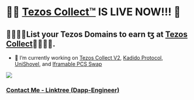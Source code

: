 # 🙋‍♀️ [Tezos Collect™](https://tezoscollect.io)  IS LIVE NOW!!! 💎
## 💸💸💸💸List your Tezos Domains to earn ꜩ at [Tezos Collect](https://tezoscollect.io)💸💸💸💸.

- 🔭 I’m currently working on [Tezos Collect V2](https://tezoscollect.io), [Kadido Protocol](https://kadido.com), [UniShovel](https://github.com/toptal126/UniShovel), and [Iframable PCS Swap](https://github.com/toptal126/Iframable-Pancakeswap)

<a href="https://komarev.com/ghpvc/?username=toptal126">
    <img src="https://komarev.com/ghpvc/?username=toptal126">
</a>

### [Contact Me - Linktree (Dapp-Engineer)](https://linktr.ee/dapp_engineer)
